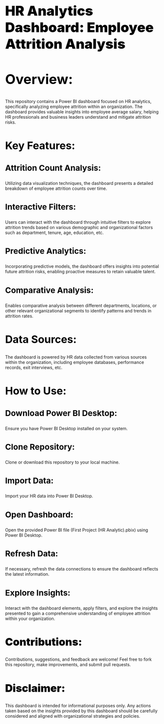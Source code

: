 <h1 style="color:black; font-size:44px; font-weight:900;">HR Analytics Dashboard: Employee Attrition Analysis</h1>
<h2 style="color:black; font-size:44px;">Overview:</h2>
This repository contains a Power BI dashboard focused on HR analytics, specifically analyzing employee attrition within an organization. The dashboard provides valuable insights into employee average salary, helping HR professionals and business leaders understand and mitigate attrition risks.

<h2 style="color:black; font-size:34px;">Key Features:</h2>
<h3 style="color:black; font-size:26px;">Attrition Count Analysis:</h3> Utilizing data visualization techniques, the dashboard presents a detailed breakdown of employee attrition counts over time.
<h3 style="color:black; font-size:26px;">Interactive Filters:</h3> Users can interact with the dashboard through intuitive filters to explore attrition trends based on various demographic and organizational factors such as department, tenure, age, education, etc.
<h3 style="color:black; font-size:26px;">Predictive Analytics:</h3> Incorporating predictive models, the dashboard offers insights into potential future attrition risks, enabling proactive measures to retain valuable talent.
<h3 style="color:black; font-size:26px;">Comparative Analysis:</h3> Enables comparative analysis between different departments, locations, or other relevant organizational segments to identify patterns and trends in attrition rates.
<h2 style="color:black; font-size:34px;">Data Sources:</h2>
The dashboard is powered by HR data collected from various sources within the organization, including employee databases, performance records, exit interviews, etc.

<h2 style="color:black; font-size:34px;">How to Use:</h2>
<h3 style="color:black; font-size:26px;">Download Power BI Desktop:</h3> Ensure you have Power BI Desktop installed on your system.
<h3 style="color:black; font-size:26px;">Clone Repository:</h3> Clone or download this repository to your local machine.
<h3 style="color:black; font-size:26px;">Import Data:</h3> Import your HR data into Power BI Desktop.
<h3 style="color:black; font-size:26px;">Open Dashboard:</h3> Open the provided Power BI file (First Project (HR Analytic).pbix) using Power BI Desktop.
<h3 style="color:black; font-size:26px;">Refresh Data:</h3> If necessary, refresh the data connections to ensure the dashboard reflects the latest information.
<h3 style="color:black; font-size:26px;">Explore Insights:</h3> Interact with the dashboard elements, apply filters, and explore the insights presented to gain a comprehensive understanding of employee attrition within your organization.
<h2 style="color:black; font-size:34px; font-weight:900;">Contributions:</h2>
Contributions, suggestions, and feedback are welcome! Feel free to fork this repository, make improvements, and submit pull requests.


<h2 style="color:black; font-size:34px; font-weight:900;">Disclaimer:</h2>
This dashboard is intended for informational purposes only. Any actions taken based on the insights provided by this dashboard should be carefully considered and aligned with organizational strategies and policies.
